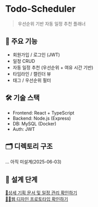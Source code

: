 # Todo-Scheduler
> 우선순위 기반 자동 일정 추천 플래너    
## 📌 주요 기능
- 회원가입 / 로그인 (JWT)
- 일정 CRUD
- 자동 일정 추천 (우선순위 + 여유 시간 기반)
- 타임라인 / 캘린더 뷰
- 태그 / 우선순위 필터

## 🛠 기술 스택
- Frontend: React + TypeScript
- Backend: Node.js (Express)
- DB: MySQL (Docker)
- Auth: JWT
## 🗂️ 디렉토리 구조
... 아직 미설계(2025-06-03)

## 📔 설계 단계
[📄상세 기획 문서 및 일정 관리 확인하기](https://www.notion.so/Todo-Scheduler-2074248c7c6980aabbe5f71cb513dc25?source=copy_link)   
[🧑‍🎨웹 디자인 프로토타입 확인하기](https://www.figma.com/design/mUYMp2rpoE2f7U1pOvCPOp/TodoList?node-id=0-1&p=f&t=zljYrPec9T9UlXK6-0)